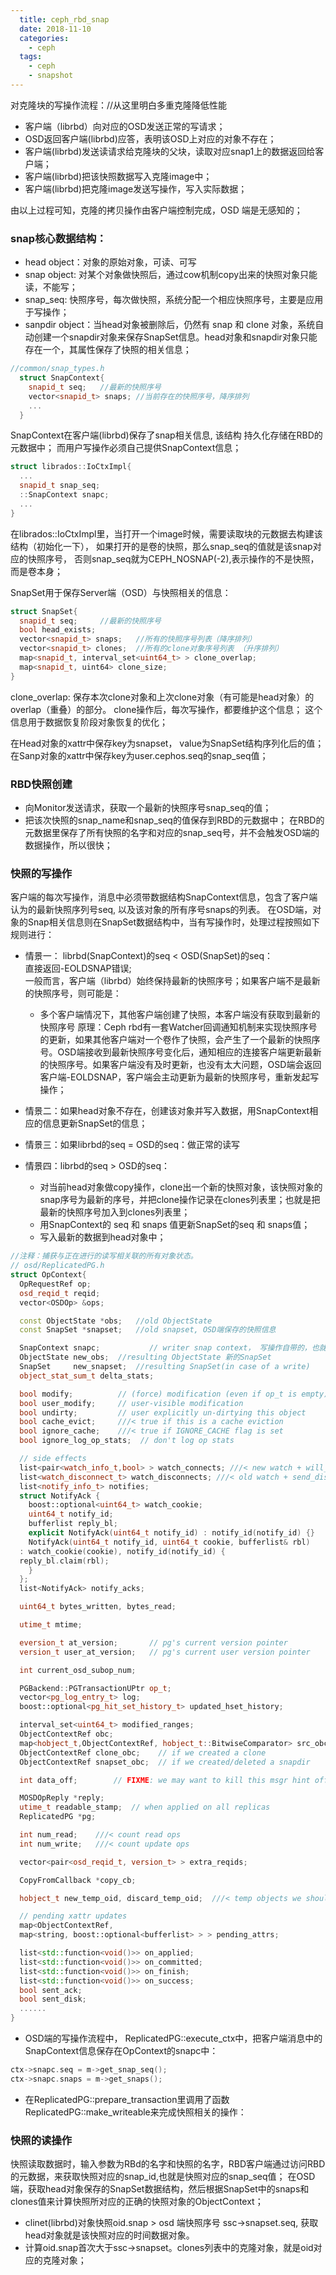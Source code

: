 ```yaml
---
  title: ceph_rbd_snap
  date: 2018-11-10
  categories:
    - ceph
  tags:
    - ceph 
    - snapshot
---
```


对克隆块的写操作流程：//从这里明白多重克隆降低性能

- 客户端（librbd）向对应的OSD发送正常的写请求；
- OSD返回客户端(librbd)应答，表明该OSD上对应的对象不存在；
- 客户端(librbd)发送读请求给克隆块的父块，读取对应snap1上的数据返回给客户端；
- 客户端(librbd)把该快照数据写入克隆image中；
- 客户端(librbd)把克隆image发送写操作，写入实际数据；

由以上过程可知，克隆的拷贝操作由客户端控制完成，OSD 端是无感知的；

### snap核心数据结构：

- head object：对象的原始对象，可读、可写
- snap object: 对某个对象做快照后，通过cow机制copy出来的快照对象只能读，不能写；
- snap_seq: 快照序号，每次做快照，系统分配一个相应快照序号，主要是应用于写操作；
- sanpdir object：当head对象被删除后，仍然有 snap 和 clone 对象，系统自动创建一个snapdir对象来保存SnapSet信息。head对象和snapdir对象只能存在一个，其属性保存了快照的相关信息；


```c++
//common/snap_types.h
  struct SnapContext{
    snapid_t seq;   //最新的快照序号
    vector<snapid_t> snaps; //当前存在的快照序号，降序排列
    ...
  }
```
SnapContext在客户端(librbd)保存了snap相关信息, 该结构 持久化存储在RBD的元数据中；
而用户写操作必须自己提供SnapContext信息；

```c++
struct librados::IoCtxImpl{
  ...
  snapid_t snap_seq;
  ::SnapContext snapc;
  ...
}
```
在librados::IoCtxImpl里，当打开一个image时候，需要读取块的元数据去构建该结构（初始化一下），
如果打开的是卷的快照，那么snap_seq的值就是该snap对应的快照序号，
否则snap_seq就为CEPH_NOSNAP(-2),表示操作的不是快照，而是卷本身；

SnapSet用于保存Server端（OSD）与快照相关的信息：
```c++
struct SnapSet{
  snapid_t seq;     //最新的快照序号
  bool head_exists;
  vector<snapid_t> snaps;   //所有的快照序号列表（降序排列）
  vector<snapid_t> clones;  //所有的clone对象序号列表 （升序排列）
  map<snapid_t, interval_set<uint64_t> > clone_overlap;
  map<snapid_t, uint64> clone_size;
}
```

clone_overlap: 保存本次clone对象和上次clone对象（有可能是head对象）的overlap（重叠）的部分。
clone操作后，每次写操作，都要维护这个信息； 这个信息用于数据恢复阶段对象恢复的优化；

在Head对象的xattr中保存key为snapset， value为SnapSet结构序列化后的值；
在Sanp对象的xattr中保存key为user.cephos.seq的snap_seq值；

### RBD快照创建

- 向Monitor发送请求，获取一个最新的快照序号snap_seq的值；
- 把该次快照的snap_name和snap_seq的值保存到RBD的元数据中；
在RBD的元数据里保存了所有快照的名字和对应的snap_seq号，并不会触发OSD端的数据操作，所以很快；


### 快照的写操作

  客户端的每次写操作，消息中必须带数据结构SnapContext信息，包含了客户端认为的最新快照序列号seq, 以及该对象的所有序号snaps的列表。
在OSD端，对象的Snap相关信息则在SnapSet数据结构中，当有写操作时，处理过程按照如下规则进行：

- 情景一： librbd(SnapContext)的seq < OSD(SnapSet)的seq：</br>
  直接返回-EOLDSNAP错误;   <br>
  一般而言，客户端（librbd）始终保持最新的快照序号；如果客户端不是最新的快照序号，则可能是：

    - 多个客户端情况下，其他客户端创建了快照，本客户端没有获取到最新的快照序号
  原理：Ceph rbd有一套Watcher回调通知机制来实现快照序号的更新，如果其他客户端对一个卷作了快照，会产生了一个最新的快照序号。OSD端接收到最新快照序号变化后，通知相应的连接客户端更新最新的快照序号。如果客户端没有及时更新，也没有太大问题，OSD端会返回客户端-EOLDSNAP，客户端会主动更新为最新的快照序号，重新发起写操作；

- 情景二：如果head对象不存在，创建该对象并写入数据，用SnapContext相应的信息更新SnapSet的信息；
- 情景三：如果librbd的seq = OSD的seq：做正常的读写
- 情景四：librbd的seq > OSD的seq：<br>
    - 对当前head对象做copy操作，clone出一个新的快照对象，该快照对象的snap序号为最新的序号，并把clone操作记录在clones列表里；也就是把最新的快照序号加入到clones列表里；
    - 用SnapContext的 seq 和 snaps 值更新SnapSet的seq 和 snaps值；
    - 写入最新的数据到head对象中；

```c++
//注释：捕获与正在进行的读写相关联的所有对象状态。
// osd/ReplicatedPG.h
struct OpContext{
  OpRequestRef op;
  osd_reqid_t reqid;
  vector<OSDOp> &ops;

  const ObjectState *obs;   //old ObjectState
  const SnapSet *snapset;   //old snapset, OSD端保存的快照信息

  SnapContext snapc;           // writer snap context， 写操作自带的，也就是librbd的SnapContext信息；
  ObjectState new_obs;  //resulting ObjectState 新的SnapSet
  SnapSet     new_snapset;  //resulting SnapSet(in case of a write)
  object_stat_sum_t delta_stats;

  bool modify;          // (force) modification (even if op_t is empty)
  bool user_modify;     // user-visible modification
  bool undirty;         // user explicitly un-dirtying this object
  bool cache_evict;     ///< true if this is a cache eviction
  bool ignore_cache;    ///< true if IGNORE_CACHE flag is set
  bool ignore_log_op_stats;  // don't log op stats

  // side effects
  list<pair<watch_info_t,bool> > watch_connects; ///< new watch + will_ping flag
  list<watch_disconnect_t> watch_disconnects; ///< old watch + send_discon
  list<notify_info_t> notifies;
  struct NotifyAck {
    boost::optional<uint64_t> watch_cookie;
    uint64_t notify_id;
    bufferlist reply_bl;
    explicit NotifyAck(uint64_t notify_id) : notify_id(notify_id) {}
    NotifyAck(uint64_t notify_id, uint64_t cookie, bufferlist& rbl)
  : watch_cookie(cookie), notify_id(notify_id) {
  reply_bl.claim(rbl);
    }
  };
  list<NotifyAck> notify_acks;

  uint64_t bytes_written, bytes_read;

  utime_t mtime;

  eversion_t at_version;       // pg's current version pointer
  version_t user_at_version;   // pg's current user version pointer

  int current_osd_subop_num;

  PGBackend::PGTransactionUPtr op_t;
  vector<pg_log_entry_t> log;
  boost::optional<pg_hit_set_history_t> updated_hset_history;

  interval_set<uint64_t> modified_ranges;
  ObjectContextRef obc;
  map<hobject_t,ObjectContextRef, hobject_t::BitwiseComparator> src_obc;
  ObjectContextRef clone_obc;    // if we created a clone
  ObjectContextRef snapset_obc;  // if we created/deleted a snapdir

  int data_off;        // FIXME: we may want to kill this msgr hint off at some point!

  MOSDOpReply *reply;
  utime_t readable_stamp;  // when applied on all replicas
  ReplicatedPG *pg;

  int num_read;    ///< count read ops
  int num_write;   ///< count update ops

  vector<pair<osd_reqid_t, version_t> > extra_reqids;

  CopyFromCallback *copy_cb;

  hobject_t new_temp_oid, discard_temp_oid;  ///< temp objects we should start/stop tracking

  // pending xattr updates
  map<ObjectContextRef,
  map<string, boost::optional<bufferlist> > > pending_attrs;

  list<std::function<void()>> on_applied;
  list<std::function<void()>> on_committed;
  list<std::function<void()>> on_finish;
  list<std::function<void()>> on_success;
  bool sent_ack;
  bool sent_disk;
  ......
}
```
- OSD端的写操作流程中， ReplicatedPG::execute_ctx中，把客户端消息中的SnapContext信息保存在OpContext的snapc中：

```c++
ctx->snapc.seq = m->get_snap_seq();
ctx->snapc.snaps = m->get_snaps();
```
- 在ReplicatedPG::prepare_transaction里调用了函数ReplicatedPG::make_writeable来完成快照相关的操作：

### 快照的读操作

快照读取数据时，输入参数为RBd的名字和快照的名字，RBD客户端通过访问RBD的元数据，来获取快照对应的snap_id,也就是快照对应的snap_seq值；
在OSD端，获取head对象保存的SnapSet数据结构，然后根据SnapSet中的snaps和clones值来计算快照所对应的正确的快照对象的ObjectContext；

- clinet(librbd)对象快照oid.snap > osd 端快照序号 ssc->snapset.seq, 获取head对象就是该快照对应的时间数据对象。
- 计算oid.snap首次大于ssc->snapset。clones列表中的克隆对象，就是oid对应的克隆对象；
